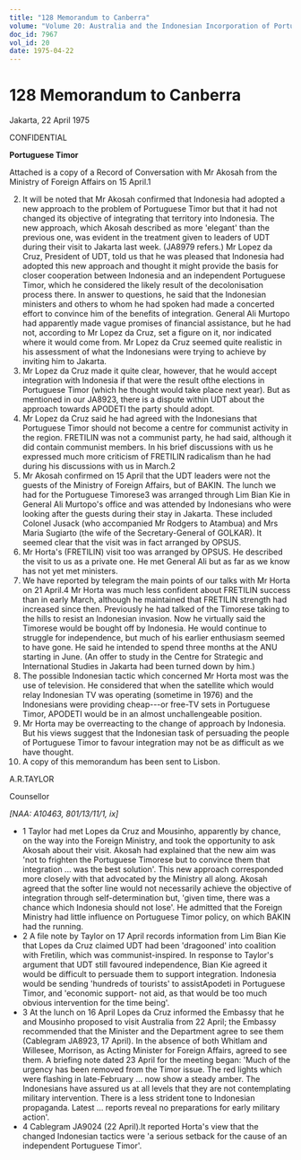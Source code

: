 ```yaml
---
title: "128 Memorandum to Canberra"
volume: "Volume 20: Australia and the Indonesian Incorporation of Portuguese Timor, 1974-1976"
doc_id: 7967
vol_id: 20
date: 1975-04-22
---
```


# 128 Memorandum to Canberra

Jakarta, 22 April 1975

CONFIDENTIAL

**Portuguese Timor**

Attached is a copy of a Record of Conversation with Mr Akosah from the Ministry of Foreign Affairs on 15 April.1

  2. It will be noted that Mr Akosah confirmed that Indonesia had adopted a new approach to the problem of Portuguese Timor but that it had not changed its objective of integrating that territory into Indonesia. The new approach, which Akosah described as more 'elegant' than the previous one, was evident in the treatment given to leaders of UDT during their visit to Jakarta last week. (JA8979 refers.) Mr Lopez da Cruz, President of UDT, told us that he was pleased that Indonesia had adopted this new approach and thought it might provide the basis for closer cooperation between Indonesia and an independent Portuguese Timor, which he considered the likely result of the decolonisation process there. In answer to questions, he said that the Indonesian ministers and others to whom he had spoken had made a concerted effort to convince him of the benefits of integration. General Ali Murtopo had apparently made vague promises of financial assistance, but he had not, according to Mr Lopez da Cruz, set a figure on it, nor indicated where it would come from. Mr Lopez da Cruz seemed quite realistic in his assessment of what the Indonesians were trying to achieve by inviting him to Jakarta.
  3. Mr Lopez da Cruz made it quite clear, however, that he would accept integration with Indonesia if that were the result ofthe elections in Portuguese Timor (which he thought would take place next year). But as mentioned in our JA8923, there is a dispute within UDT about the approach towards APODETI the party should adopt.
  4. Mr Lopez da Cruz said he had agreed with the Indonesians that Portuguese Timor should not become a centre for communist activity in the region. FRETILIN was not a communist party, he had said, although it did contain communist members. In his brief discussions with us he expressed much more criticism of FRETILIN radicalism than he had during his discussions with us in March.2
  5. Mr Akosah confirmed on 15 April that the UDT leaders were not the guests of the Ministry of Foreign Affairs, but of BAKIN. The lunch we had for the Portuguese Timorese3 was arranged through Lim Bian Kie in General Ali Murtopo's office and was attended by Indonesians who were looking after the guests during their stay in Jakarta. These included Colonel Jusack (who accompanied Mr Rodgers to Atambua) and Mrs Maria Sugiarto (the wife of the Secretary-General of GOLKAR). It seemed clear that the visit was in fact arranged by OPSUS.
  6. Mr Horta's (FRETILIN) visit too was arranged by OPSUS. He described the visit to us as a private one. He met General Ali but as far as we know has not yet met ministers.
  7. We have reported by telegram the main points of our talks with Mr Horta on 21 April.4 Mr Horta was much less confident about FRETILIN success than in early March, although he maintained that FRETILIN strength had increased since then. Previously he had talked of the Timorese taking to the hills to resist an Indonesian invasion. Now he virtually said the Timorese would be bought off by Indonesia. He would continue to struggle for independence, but much of his earlier enthusiasm seemed to have gone. He said he intended to spend three months at the ANU starting in June. (An offer to study in the Centre for Strategic and International Studies in Jakarta had been turned down by him.)
  8. The possible Indonesian tactic which concerned Mr Horta most was the use of television. He considered that when the satellite which would relay Indonesian TV was operating (sometime in 1976) and the Indonesians were providing cheap---or free-TV sets in Portuguese Timor, APODETI would be in an almost unchallengeable position.
  9. Mr Horta may be overreacting to the change of approach by Indonesia. But his views suggest that the Indonesian task of persuading the people of Portuguese Timor to favour integration may not be as difficult as we have thought.
  10. A copy of this memorandum has been sent to Lisbon.



A.R.TAYLOR

Counsellor

_[NAA: A10463, 801/13/11/1, ix]_

  * 1 Taylor had met Lopes da Cruz and Mousinho, apparently by chance, on the way into the Foreign Ministry, and took the opportunity to ask Akosah about their visit. Akosah had explained that the new aim was 'not to frighten the Portuguese Timorese but to convince them that integration ... was the best solution'. This new approach corresponded more closely with that advocated by the Ministry all along. Akosah agreed that the softer line would not necessarily achieve the objective of integration through self-determination but, 'given time, there was a chance which Indonesia should not lose'. He admitted that the Foreign Ministry had little influence on Portuguese Timor policy, on which BAKIN had the running.
  * 2 A file note by Taylor on 17 April records information from Lim Bian Kie that Lopes da Cruz claimed UDT had been 'dragooned' into coalition with Fretilin, which was communist-inspired. In response to Taylor's argument that UDT still favoured independence, Bian Kie agreed it would be difficult to persuade them to support integration. Indonesia would be sending 'hundreds of tourists' to assistApodeti in Portuguese Timor, and 'economic support- not aid, as that would be too much obvious intervention for the time being'.
  * 3 At the lunch on 16 April Lopes da Cruz informed the Embassy that he and Mousinho proposed to visit Australia from 22 April; the Embassy recommended that the Minister and the Department agree to see them (Cablegram JA8923, 17 April). In the absence of both Whitlam and Willesee, Morrison, as Acting Minister for Foreign Affairs, agreed to see them. A briefing note dated 23 April for the meeting began: 'Much of the urgency has been removed from the Timor issue. The red lights which were flashing in late-February ... now show a steady amber. The Indonesians have assured us at all levels that they are not contemplating military intervention. There is a less strident tone to Indonesian propaganda. Latest ... reports reveal no preparations for early military action'.
  * 4 Cablegram JA9024 (22 April).lt reported Horta's view that the changed Indonesian tactics were 'a serious setback for the cause of an independent Portuguese Timor'.


